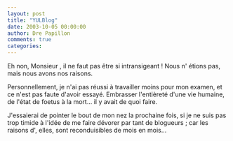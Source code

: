 ```yaml
---
layout: post
title: "YULBlog"
date: 2003-10-05 00:00:00
author: Dre Papillon
comments: true
categories: 
---
```



Eh non, Monsieur , il ne faut pas être si intransigeant !  Nous n' étions pas, mais nous avons nos raisons.

Personnellement, je n'ai pas réussi à travailler moins pour mon examen, et ce n'est pas faute d'avoir essayé.  Embrasser l'entièreté d'une vie humaine, de l'état de foetus à la mort... il y avait de quoi faire.

J'essaierai de pointer le bout de mon nez la prochaine fois, si je ne suis pas trop timide à l'idée de me faire dévorer par tant de blogueurs ; car les raisons d', elles, sont reconduisibles de mois en mois...
